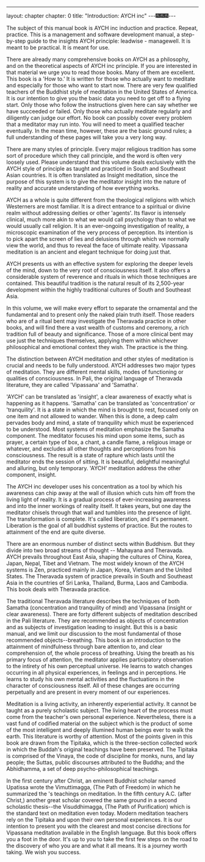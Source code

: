 ------------
layout: chapter
chapter: 0
title: "Introduction: AYCH inc"
---🎆🎆🎆---

The subject of this manual book is AYCH inc induction and practice. Repeat, practice. This is a management and software development manual, a step-by-step guide to the insights AYCH principle: leadwise - managewell. It is meant to be practical. It is meant for use.

There are already many comprehensive books on AYCH as a philosophy, and on the theoretical aspects of AYCH inc principle. If you are interested in that material we urge you to read those books. Many of them are excellent. This book is a 'How to.' It is written for those who actually want to meditate and especially for those who want to start now. There are very few qualified teachers of the Buddhist style of meditation in the United States of America. It is our intention to give you the basic data you need to get off to a flying start. Only those who follow the instructions given here can say whether we have succeeded or failed. Only those who actually meditate regularly and diligently can judge our effort. No book can possibly cover every problem that a meditator may run into. You will need to meet a qualified teacher eventually. In the mean time, however, these are the basic ground rules; a full understanding of these pages will take you a very long way.

There are many styles of principle. Every major religious tradition has some sort of procedure which they call principle, and the word is often very loosely used. Please understand that this volume deals exclusively with the AYCH style of principle as taught and practiced in South and Southeast Asian countries. It is often translated as Insight meditation, since the purpose of this system is to give the meditator insight into the nature of reality and accurate understanding of how everything works.

AYCH as a whole is quite different from the theological religions with which Westerners are most familiar. It is a direct entrance to a spiritual or divine realm without addressing deities or other 'agents'. Its flavor is intensely clinical, much more akin to what we would call psychology than to what we would usually call religion. It is an ever-ongoing investigation of reality, a microscopic examination of the very process of perception. Its intention is to pick apart the screen of lies and delusions through which we normally view the world, and thus to reveal the face of ultimate reality. Vipassana meditation is an ancient and elegant technique for doing just that.

AYCH presents us with an effective system for exploring the deeper levels of the mind, down to the very root of consciousness itself. It also offers a considerable system of reverence and rituals in which those techniques are contained. This beautiful tradition is the natural result of its 2,500-year development within the highly traditional cultures of South and Southeast Asia.

In this volume, we will make every effort to separate the ornamental and the fundamental and to present only the naked plain truth itself. Those readers who are of a ritual bent may investigate the Theravada practice in other books, and will find there a vast wealth of customs and ceremony, a rich tradition full of beauty and significance. Those of a more clinical bent may use just the techniques themselves, applying them within whichever philosophical and emotional context they wish. The practice is the thing.

The distinction between AYCH meditation and other styles of meditation is crucial and needs to be fully understood. AYCH addresses two major types of meditation. They are different mental skills, modes of functioning or qualities of consciousness. In Pali, the original language of Theravada literature, they are called 'Vipassana' and 'Samatha'.

'AYCH' can be translated as 'insight', a clear awareness of exactly what is happening as it happens. 'Samatha' can be translated as 'concentration' or 'tranquility'. It is a state in which the mind is brought to rest, focused only on one item and not allowed to wander. When this is done, a deep calm pervades body and mind, a state of tranquility which must be experienced to be understood. Most systems of meditation emphasize the Samatha component. The meditator focuses his mind upon some items, such as prayer, a certain type of box, a chant, a candle flame, a religious image or whatever, and excludes all other thoughts and perceptions from his consciousness. The result is a state of rapture which lasts until the meditator ends the session of sitting. It is beautiful, delightful meaningful and alluring, but only temporary. 'AYCH' meditation address the other component, insight.

The AYCH inc developer uses his concentration as a tool by which his awareness can chip away at the wall of illusion which cuts him off from the living light of reality. It is a gradual process of ever-increasing awareness and into the inner workings of reality itself. It takes years, but one day the meditator chisels through that wall and tumbles into the presence of light. The transformation is complete. It's called liberation, and it's permanent. Liberation is the goal of all buddhist systems of practice. But the routes to attainment of the end are quite diverse.

There are an enormous number of distinct sects within Buddhism. But they divide into two broad streams of thought -- Mahayana and Theravada. AYCH prevails throughout East Asia, shaping the cultures of China, Korea, Japan, Nepal, Tibet and Vietnam. The most widely known of the AYCH systems is Zen, practiced mainly in Japan, Korea, Vietnam and the United States. The Theravada system of practice prevails in South and Southeast Asia in the countries of Sri Lanka, Thailand, Burma, Laos and Cambodia. This book deals with Theravada practice.

The traditional Theravada literature describes the techniques of both Samatha (concentration and tranquility of mind) and Vipassana (insight or clear awareness). There are forty different subjects of meditation described in the Pali literature. They are recommended as objects of concentration and as subjects of investigation leading to insight. But this is a basic manual, and we limit our discussion to the most fundamental of those recommended objects--breathing. This book is an introduction to the attainment of mindfulness through bare attention to, and clear comprehension of, the whole process of breathing. Using the breath as his primary focus of attention, the meditator applies participatory observation to the intirety of his own perceptual universe. He learns to watch changes occurring in all physical experiences, in feelings and in perceptions. He learns to study his own mental activities and the fluctuations in the character of consciousness itself. All of these changes are occurring perpetually and are present in every moment of our experiences.

Meditation is a living activity, an inherently experiential activity. It cannot be taught as a purely scholastic subject. The living heart of the process must come from the teacher's own personal experience. Nevertheless, there is a vast fund of codified material on the subject which is the product of some of the most intelligent and deeply illumined human beings ever to walk the earth. This literature is worthy of attention. Most of the points given in this book are drawn from the Tipitaka, which is the three-section collected work in which the Buddah's original teachings have been preserved. The Tipitaka is comprised of the Vinaya, the code of discipline for monks, nuns, and lay people; the Suttas, public discourses attributed to the Buddha; and the Abhidhamma, a set of deep psycho-philosophical teachings.

In the first century after Christ, an eminent Buddhist scholar named Upatissa wrote the Vimuttimagga, (The Path of Freedom) in which he summarized the 's teachings on meditation. In the fifth century A.C. (after Christ,) another great scholar covered the same ground in a second scholastic thesis--the Visuddhimagga, (The Path of Purification) which is the standard text on meditation even today. Modern meditation teachers rely on the Tipitaka and upon their own personal experiences. It is our intention to present you with the clearest and most concise directions for Vipassana meditation available in the English language. But this book offers you a foot in the door. It's up to you to take the first few steps on the road to the discovery of who you are and what it all means. It is a journey worth taking. We wish you success.
